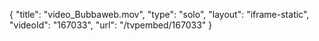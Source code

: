{
    "title": "video_Bubbaweb.mov",
    "type": "solo",
    "layout": "iframe-static",
    "videoId": "167033",
    "url": "\/tvpembed\/167033"
}